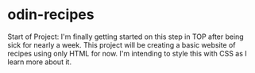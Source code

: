 # odin-recipes
Start of Project:
I'm finally getting started on this step in TOP after being sick for nearly a week.
This project will be creating a basic website of recipes using only HTML for now.
I'm intending to style this with CSS as I learn more about it.



